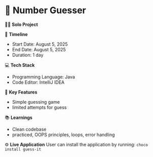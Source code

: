 # 🧮 Number Guesser

🧑‍💻 **Solo Project**

📆 **Timeline**
- Start Date: August 5, 2025
- End Date: August 5, 2025
- Duration: 1 day

💻 **Tech Stack**
- Programming Language: Java
- Code Editor: IntelliJ IDEA

🎯 **Key Features**
- Simple guessing game
- limited attempts for guess

📚 **Learnings**
- Clean codebase
- practiced, OOPS principles, loops, error handling

⚙️ **Live Application**
User can install the application by running:
```choco install guess-it```
